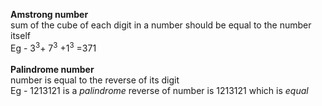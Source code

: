 **Amstrong number**
<br>
sum of the cube of each digit in a number should be equal to the number itself
<br>Eg - 3<sup>3</sup>+ 7<sup>3</sup> +1<sup>3</sup> =371
<br><br>
**Palindrome number**
<br>
number is equal to the reverse of its digit
<br>Eg - 1213121 is a *palindrome* reverse of number is 1213121 which is *equal*
